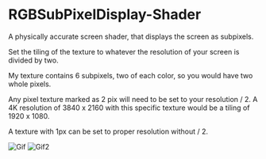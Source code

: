 # RGBSubPixelDisplay-Shader
A physically accurate screen shader, that displays the screen as subpixels. 

Set the tiling of the texture to whatever the resolution of your screen is divided by two. 

My texture contains 6 subpixels, two of each color, so you would have two whole pixels. 


Any pixel texture marked as 2  pix will need to be set to your resolution / 2.
A 4K resolution of 3840 x 2160 with this specific texture would be a tiling of 1920 x 1080.

A texture with 1px can be set to proper resolution without / 2. 


![Gif](https://thumbs.gfycat.com/FriendlyFelineEyra-size_restricted.gif)
![Gif2](https://thumbs.gfycat.com/AnxiousCookedGoat-size_restricted.gif)
